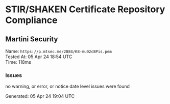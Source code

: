 # STIR/SHAKEN Certificate Repository Compliance

## Martini Security

Name: `https://p.mtsec.me/2884/K8-mu02cBPis.pem`\
Tested At: 05 Apr 24 18:54 UTC\
Time: 118ms

### Issues

no warning, or error, or notice date level issues were found

Generated: 05 Apr 24 19:04 UTC